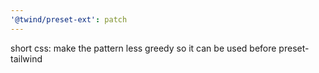 ```yaml
---
'@twind/preset-ext': patch
---
```


short css: make the pattern less greedy so it can be used before preset-tailwind
